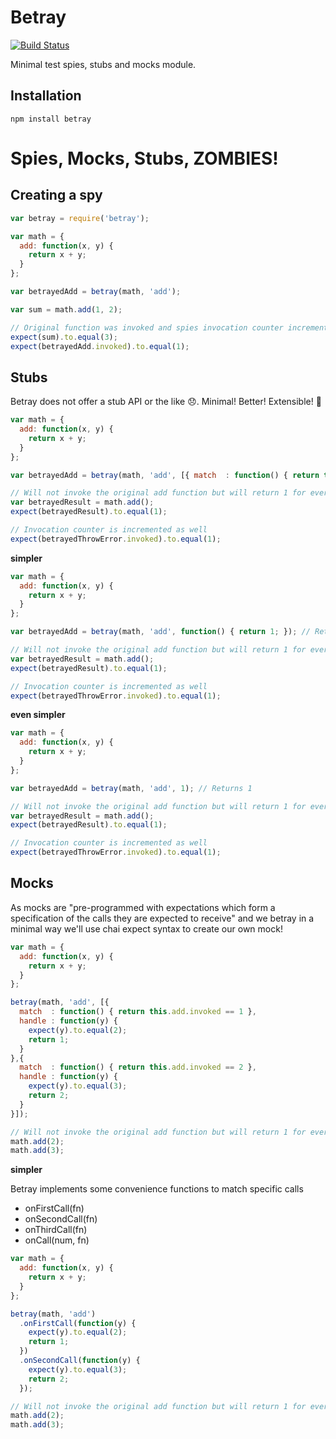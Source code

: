 # Betray
[![Build Status](https://travis-ci.org/saintedlama/betray.svg?branch=master)](https://travis-ci.org/saintedlama/betray)

Minimal test spies, stubs and mocks module.

## Installation

    npm install betray

# Spies, Mocks, Stubs, ZOMBIES!

## Creating a spy

```javascript
var betray = require('betray');

var math = {
  add: function(x, y) {
    return x + y;
  }
};

var betrayedAdd = betray(math, 'add');

var sum = math.add(1, 2);

// Original function was invoked and spies invocation counter incremented
expect(sum).to.equal(3);
expect(betrayedAdd.invoked).to.equal(1);
```

## Stubs
Betray does not offer a stub API or the like :disappointed:. Minimal! Better! Extensible! :dancers:

```javascript
var math = {
  add: function(x, y) {
    return x + y;
  }
};

var betrayedAdd = betray(math, 'add', [{ match  : function() { return true; }, handle : function() { return 1; }}]);

// Will not invoke the original add function but will return 1 for every call. 
var betrayedResult = math.add();
expect(betrayedResult).to.equal(1);

// Invocation counter is incremented as well
expect(betrayedThrowError.invoked).to.equal(1);
```

**simpler**

```javascript
var math = {
  add: function(x, y) {
    return x + y;
  }
};

var betrayedAdd = betray(math, 'add', function() { return 1; }); // Returns 1 for all calls

// Will not invoke the original add function but will return 1 for every call. 
var betrayedResult = math.add();
expect(betrayedResult).to.equal(1);

// Invocation counter is incremented as well
expect(betrayedThrowError.invoked).to.equal(1);
```

**even simpler**

```javascript
var math = {
  add: function(x, y) {
    return x + y;
  }
};

var betrayedAdd = betray(math, 'add', 1); // Returns 1

// Will not invoke the original add function but will return 1 for every call. 
var betrayedResult = math.add();
expect(betrayedResult).to.equal(1);

// Invocation counter is incremented as well
expect(betrayedThrowError.invoked).to.equal(1);
```

## Mocks
As mocks are "pre-programmed with expectations which form a specification of the calls they are expected to receive" and
we betray in a minimal way we'll use chai expect syntax to create our own mock!

```javascript
var math = {
  add: function(x, y) {
    return x + y;
  }
};

betray(math, 'add', [{
  match  : function() { return this.add.invoked == 1 },
  handle : function(y) {
    expect(y).to.equal(2);
    return 1;
  }
},{
  match  : function() { return this.add.invoked == 2 },
  handle : function(y) {
    expect(y).to.equal(3);
    return 2;
  }
}]);

// Will not invoke the original add function but will return 1 for every call.
math.add(2);
math.add(3);
```

**simpler**

Betray implements some convenience functions to match specific calls
 
* onFirstCall(fn)
* onSecondCall(fn)
* onThirdCall(fn)
* onCall(num, fn)

```javascript
var math = {
  add: function(x, y) {
    return x + y;
  }
};

betray(math, 'add')
  .onFirstCall(function(y) {
    expect(y).to.equal(2);
    return 1;
  })
  .onSecondCall(function(y) {
    expect(y).to.equal(3);
    return 2;
  });

// Will not invoke the original add function but will return 1 for every call.
math.add(2);
math.add(3);
```